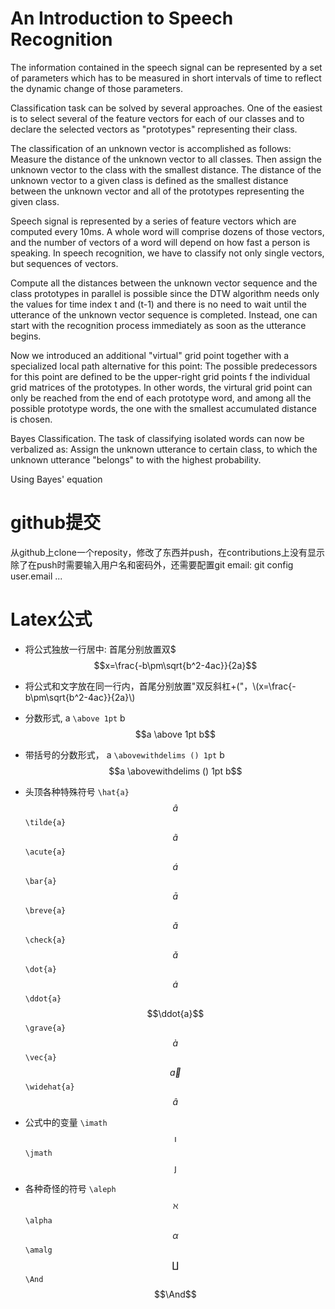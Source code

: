 <script type="text/javascript" src="http://cdn.mathjax.org/mathjax/latest/MathJax.js?config=default"></script>

An Introduction to Speech Recognition
==============================

The information contained in the speech signal can be represented by a set of parameters which has to be measured in short intervals of time to reflect the dynamic change of those parameters.

Classification task can be solved by several approaches. One of the easiest is to select several of the feature vectors for each of our classes and to declare the selected vectors as "prototypes" representing their class.

The classification of an unknown vector is accomplished as follows: Measure the distance of the unknown vector to all classes. Then assign the unknown vector to the class with the smallest distance. The distance of the unknown vector to a given class is defined as the smallest distance between the unknown vector and all of the prototypes representing the given class.

Speech signal is represented by a series of feature vectors which are computed every 10ms. A whole word will comprise dozens of those vectors, and the number of vectors of a word will depend on how fast a person is speaking. In speech recognition, we have to classify not only single vectors, but sequences of vectors.

Compute all the distances between the unknown vector sequence and the class prototypes in parallel is possible since the DTW algorithm needs only the values for time index t and (t-1) and there is no need to wait until the utterance of the unknown vector sequence is completed. Instead, one can start with the recognition process immediately as soon as the utterance begins.

Now we introduced an additional "virtual" grid point together with a specialized local path alternative for this point: The possible predecessors for this point are defined to be the upper-right grid points f the individual grid matrices of the prototypes. In other words, the virtural grid point can only be reached from the end of each prototype word, and among all the possible prototype words, the one with the smallest accumulated distance is chosen.

Bayes Classification. The task of classifying isolated words can now be verbalized as: Assign the unknown utterance to certain class, to which the unknown utterance "belongs" to with the highest probability.

Using Bayes' equation

github提交
==================================================
从github上clone一个reposity，修改了东西并push，在contributions上没有显示
除了在push时需要输入用户名和密码外，还需要配置git email:
git config user.email ...


Latex公式
==================================================
- 将公式独放一行居中: 首尾分别放置双$
$$x=\frac{-b\pm\sqrt{b^2-4ac}}{2a}$$

- 将公式和文字放在同一行内，首尾分别放置"双反斜杠+("，\\(x=\frac{-b\pm\sqrt{b^2-4ac}}{2a}\\)

- 分数形式, a `\above 1pt` b
$$a \above 1pt b$$

- 带括号的分数形式， a `\abovewithdelims () 1pt` b
$$a \abovewithdelims () 1pt b$$

- 头顶各种特殊符号
`\hat{a}`
$$\hat{a}$$
`\tilde{a}`
$$\tilde{a}$$
`\acute{a}`
$$\acute{a}$$
`\bar{a}`
$$\bar{a}$$
`\breve{a}`
$$\breve{a}$$
`\check{a}`
$$\check{a}$$
`\dot{a}`
$$\dot{a}$$
`\ddot{a}`
$$\ddot{a}$$
`\grave{a}`
$$\grave{a}$$
`\vec{a}`
$$\vec{a}$$
`\widehat{a}`
$$\widehat{a}$$

- 公式中的变量
`\imath`
$$\imath$$
`\jmath`
$$\jmath$$

- 各种奇怪的符号
`\aleph`
$$\aleph$$
`\alpha`
$$\alpha$$
`\amalg`
$$\amalg$$
`\And`
$$\And$$
